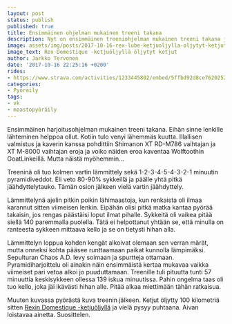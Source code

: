 ```yaml
---
layout: post
status: publish
published: true
title: Ensimmäinen ohjelman mukainen treeni takana
description: Nyt on ensimmäinen treeniohjelman mukainen treeni takana ja luottavainen fiilis jatkoa ajatellen. Tämä ei varmasti jää tähän.
image: assets/img/posts/2017-10-16-rex-lube-ketjuoljylla-oljytyt-ketjut.jpg
image_text: Rex Domestique -ketjuöljyllä öljytyt ketjut
author: Jarkko Tervonen
date: '2017-10-16 22:25:16 +0200'
rides:
- https://www.strava.com/activities/1233445802/embed/5ffbd92d8ce762025298909ede6ddfd9520652d4
categories:
- Pyöräily
tags:
- vk
- maastopyöräily
---
```

Ensimmäinen harjoitusohjelman mukainen treeni takana. Eihän sinne lenkille lähteminen helppoa ollut. Kotiin tulo venyi lähemmäs kuutta. Illallisen valmistus ja kaverin kanssa pohdittiin Shimanon XT RD-M786 vaihtajan ja XT M-8000 vaihtajan eroja ja voiko näiden eroa kaventaa Wolftoothin GoatLinkeillä. Mutta näistä myöhemmin...

<!-- more -->

Treeninä oli tuo kolmen vartin lämmittely sekä 1-2-3-4-5-4-3-2-1 minuutin pyramidiveddot. Eli veto 80-90% sykkeillä ja päälle yhtä pitkä jäähdyttelytauko. Tämän osion jälkeen vielä vartin jäähdyttely.

Lämmittelynä ajelin pitkin poikin lähimaastoja, kun renkaista oli ilmaa karannut sitten viimeisen lenkin. Eipähän olisi pitkä matka kantaa pyörää takaisin, jos rengas päästäisi loput ilmat pihalle. Sykkeitä oli vaikea pitää siellä 140 paremmalla puolella. Tätä ei helpottanut yhtään se, että minulla on ranteesta sykkeen mittaava kello ja se on tietysti hihan alla.

Lämmittelyn loppua kohden kengät alkoivat olemaan sen verran märät, mutta onneksi kohta pääsee runttaamaan paikat kunnolla lämpimäksi. Sepulturan Chaos A.D. levy soimaan ja spurtteja ottamaan. Pyramidiharjoittelu oli ainakin näin ensimmäistä kertaa mukavaa vaikka viimeiset pari vetoa alkoi jo puuduttamaan. Treenille tuli pituutta tunti 57 minuuttia keskisykkeen ollessa 139 iskua minuutissa. Pahin ongelma taas oli tuo kello, joka jäi ikävästi hihan alle. Pitää alkaa miettimään tähän ratkaisua.

Muuten kuvassa pyörästä kuva treenin jälkeen. Ketjut öljytty 100 kilometriä sitten [Rexin Domestique -ketjuöljyllä](http://www.rex.fi/fi/bike/rex-domestique-ketju%C3%B6ljy) ja vielä pysyy puhtaana. Aivan loistavaa ainetta. Suosittelen.
